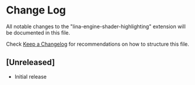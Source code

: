 # Change Log

All notable changes to the "lina-engine-shader-highlighting" extension will be documented in this file.

Check [Keep a Changelog](http://keepachangelog.com/) for recommendations on how to structure this file.

## [Unreleased]

- Initial release